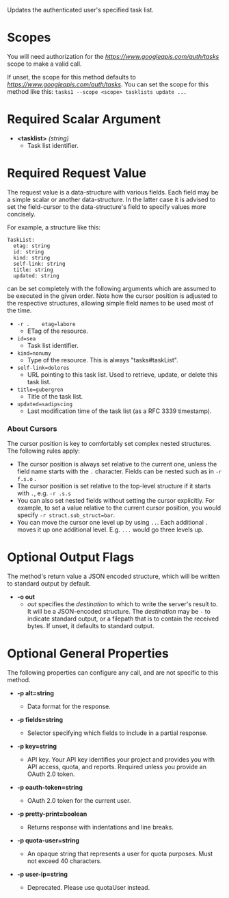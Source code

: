 Updates the authenticated user&#39;s specified task list.
# Scopes

You will need authorization for the *https://www.googleapis.com/auth/tasks* scope to make a valid call.

If unset, the scope for this method defaults to *https://www.googleapis.com/auth/tasks*.
You can set the scope for this method like this: `tasks1 --scope <scope> tasklists update ...`
# Required Scalar Argument
* **&lt;tasklist&gt;** *(string)*
    - Task list identifier.
# Required Request Value

The request value is a data-structure with various fields. Each field may be a simple scalar or another data-structure.
In the latter case it is advised to set the field-cursor to the data-structure's field to specify values more concisely.

For example, a structure like this:
```
TaskList:
  etag: string
  id: string
  kind: string
  self-link: string
  title: string
  updated: string

```

can be set completely with the following arguments which are assumed to be executed in the given order. Note how the cursor position is adjusted to the respective structures, allowing simple field names to be used most of the time.

* `-r .    etag=labore`
    - ETag of the resource.
* `id=sea`
    - Task list identifier.
* `kind=nonumy`
    - Type of the resource. This is always &#34;tasks#taskList&#34;.
* `self-link=dolores`
    - URL pointing to this task list. Used to retrieve, update, or delete this task list.
* `title=gubergren`
    - Title of the task list.
* `updated=sadipscing`
    - Last modification time of the task list (as a RFC 3339 timestamp).


### About Cursors

The cursor position is key to comfortably set complex nested structures. The following rules apply:

* The cursor position is always set relative to the current one, unless the field name starts with the `.` character. Fields can be nested such as in `-r f.s.o` .
* The cursor position is set relative to the top-level structure if it starts with `.`, e.g. `-r .s.s`
* You can also set nested fields without setting the cursor explicitly. For example, to set a value relative to the current cursor position, you would specify `-r struct.sub_struct=bar`.
* You can move the cursor one level up by using `..`. Each additional `.` moves it up one additional level. E.g. `...` would go three levels up.


# Optional Output Flags

The method's return value a JSON encoded structure, which will be written to standard output by default.

* **-o out**
    - *out* specifies the *destination* to which to write the server's result to.
      It will be a JSON-encoded structure.
      The *destination* may be `-` to indicate standard output, or a filepath that is to contain the received bytes.
      If unset, it defaults to standard output.
# Optional General Properties

The following properties can configure any call, and are not specific to this method.

* **-p alt=string**
    - Data format for the response.

* **-p fields=string**
    - Selector specifying which fields to include in a partial response.

* **-p key=string**
    - API key. Your API key identifies your project and provides you with API access, quota, and reports. Required unless you provide an OAuth 2.0 token.

* **-p oauth-token=string**
    - OAuth 2.0 token for the current user.

* **-p pretty-print=boolean**
    - Returns response with indentations and line breaks.

* **-p quota-user=string**
    - An opaque string that represents a user for quota purposes. Must not exceed 40 characters.

* **-p user-ip=string**
    - Deprecated. Please use quotaUser instead.
